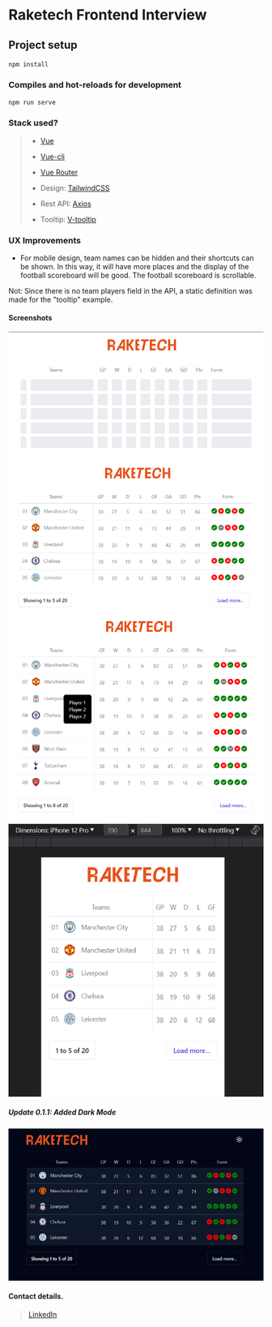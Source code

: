 # Raketech Frontend Interview

## Project setup

```
npm install
```

### Compiles and hot-reloads for development

```
npm run serve 
```

### Stack used?

> - [Vue](https://vuejs.org/)
> - [Vue-cli](https://cli.vuejs.org/)
> - [Vue Router](https://router.vuejs.org/)
>
> - Design: [TailwindCSS](https://tailwindcss.com/)
> - Rest API: [Axios](https://www.npmjs.com/package/axios) 
> - Tooltip: [V-tooltip](https://www.npmjs.com/package/v-tooltip#installation) 

### UX Improvements

- For mobile design, team names can be hidden and their shortcuts can be shown. In this way, it will have more places and the display of the football scoreboard will be good. The football scoreboard is scrollable.

Not: Since there is no team players field in the API, a static definition was made for the "tooltip" example.


 #### Screenshots
 ![Skeleton](/src/assets/images/skeleton-desktop-1.png) 
 ![Desktop](/src/assets/images/screenshot-desktop-1.png) 
 ![Desktop-2](/src/assets/images/screenshot-desktop-2.png) 
 ![Mobile](/src/assets/images/screenshot-mobile-1.png) 

##### Update 0.1.1: Added Dark Mode

 ![Desktop](/src/assets/images/screenshot-desktop-3.png) 
#### Contact details.

> [LinkedIn](https://www.linkedin.com/in/cihankoc/)